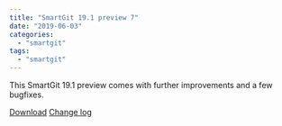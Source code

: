 ```yaml
---
title: "SmartGit 19.1 preview 7"
date: "2019-06-03"
categories: 
  - "smartgit"
tags: 
  - "smartgit"
---
```


This SmartGit 19.1 preview comes with further improvements and a few bugfixes.

[Download](http://www.syntevo.com/smartgit/preview) [Change log](http://www.syntevo.com/smartgit/changelog-eap.txt)
